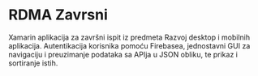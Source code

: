 # RDMA Zavrsni

Xamarin aplikacija za završni ispit iz predmeta Razvoj desktop i mobilnih aplikacija. Autentikacija korisnika pomoću Firebasea, jednostavni GUI za navigaciju i preuzimanje podataka sa APIja u JSON obliku, te prikaz i sortiranje istih.
